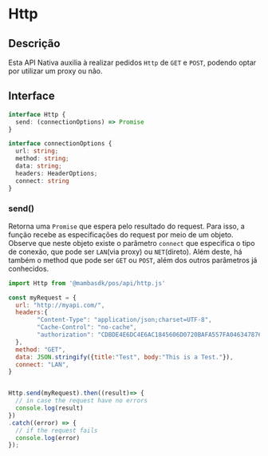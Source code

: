 # Http

## Descrição

Esta API Nativa auxilia à realizar pedidos `Http` de `GET` e `POST`, podendo optar por utilizar um proxy ou não.

## Interface

```ts
interface Http {
  send: (connectionOptions) => Promise
}

interface connectionOptions {
  url: string;
  method: string;
  data: string;
  headers: HeaderOptions;
  connect: string
}
```

### send()

Retorna uma `Promise` que espera pelo resultado do request. Para isso, a função recebe as especificações do request por meio de um objeto. Observe que neste objeto existe o parâmetro `connect` que especifica o tipo de conexão, que pode ser `LAN`(via proxy) ou `NET`(direto). Além deste, há também o method que pode ser `GET` ou `POST`, além dos outros parâmetros já conhecidos.

```js
import Http from '@mambasdk/pos/api/http.js'

const myRequest = {
  url: "http://myapi.com/",
  headers:{
        "Content-Type": "application/json;charset=UTF-8",
        "Cache-Control": "no-cache",
        "authorization": "CDBDE4E6DC4E6AC1845606D0720BAFA557FA046347876CAA3986872AC1123852",
  },
  method: "GET",
  data: JSON.stringify({title:"Test", body:"This is a Test."}),
  connect: "LAN",
}


Http.send(myRequest).then((result)=> {
  // in case the request have no errors
  console.log(result)
})
.catch((error) => {
  // if the request fails
  console.log(error)
});

```